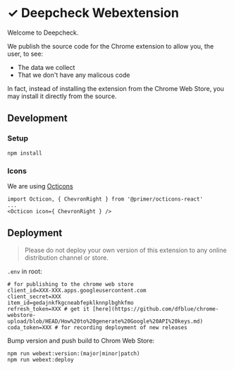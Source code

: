 # ✓ Deepcheck Webextension

Welcome to Deepcheck. 

We publish the source code for the Chrome extension to allow you, the user, to see:
- The data we collect
- That we don't have any malicous code

In fact, instead of installing the extension from the Chrome Web Store, you may install it directly from the source.

## Development

### Setup

```
npm install
```

### Icons

We are using [Octicons](https://octicons.github.com/)

```
import Octicon, { ChevronRight } from '@primer/octicons-react'
...
<Octicon icon={ ChevronRight } />
```

## Deployment

> Please do not deploy your own version of this extension to any online distribution channel or store.

`.env` in root:

```
# for publishing to the chrome web store
client_id=XXX-XXX.apps.googleusercontent.com
client_secret=XXX
item_id=gedajnkfkgcneabfepklknnplbghkfmo
refresh_token=XXX # get it [here](https://github.com/dfblue/chrome-webstore-upload/blob/HEAD/How%20to%20generate%20Google%20API%20keys.md)
coda_token=XXX # for recording deployment of new releases
```

Bump version and push build to Chrom Web Store:

```
npm run webext:version:(major|minor|patch)
npm run webext:deploy
```
